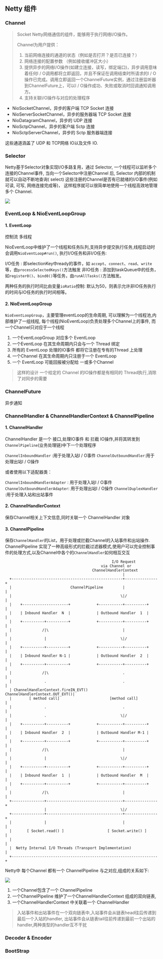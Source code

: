 ## Netty 组件

### Channel

> Socket
> Netty网络通信的组件，能够用于执行网络I/O操作。
>
> Channel为用户提供：
> 1. 当前网络连接的通道的状态（例如是否打开？是否已连接？）
> 2. 网络连接的配置参数 （例如接收缓冲区大小）
> 3. 提供异步的网络I/O操作(如建立连接，读写，绑定端口)，异步调用意味着任何I / O调用都将立即返回，并且不保证在调用结束时所请求的I / O操作已完成。调用立即返回一个ChannelFuture实例，通过注册监听器到ChannelFuture上，可以I / O操作成功、失败或取消时回调通知调用方。
> 4. 支持关联I/O操作与对应的处理程序
>

- NioSocketChannel，异步的客户端 TCP Socket 连接
- NioServerSocketChannel，异步的服务器端 TCP Socket 连接
- NioDatagramChannel，异步的 UDP 连接
- NioSctpChannel，异步的客户端 Sctp 连接
- NioSctpServerChannel，异步的 Sctp 服务器端连接

这些通道涵盖了 UDP 和 TCP网络 IO以及文件 IO.

### Selector

Netty基于Selector对象实现I/O多路复用，通过 Selector, 一个线程可以监听多个连接的Channel事件, 当向一个Selector中注册Channel 后, Selector 内部的机制就可以自动不断地查询(
select) 这些注册的Channel是否有已就绪的I/O事件(例如可读, 可写, 网络连接完成等)， 这样程序就可以很简单地使用一个线程高效地管理多个 Channel.

![](https://gitee.com/niubenwsl/image_repo/raw/master/image/java/20210604203458.png)

### EventLoop & NioEventLoopGroup

#### 1. EventLoop

控制流 多线程

NioEventLoop中维护了一个线程和任务队列,支持异步提交执行任务,线程启动时会调用`NioEventLoop#run()`, 执行I/O任务和非I/O任务:

I/O任务 : 即selectionKey中ready的事件，如 `accept`、`connect`、`read`、`write`等，由`processSelectedKeys()`方法触发 非IO任务 :
添加到taskQueue中的任务，如`register0()`、`bind0()`等任务，由`runAllTasks()`方法触发。

两种任务的执行时间比由变量`ioRatio`控制: 默认为50，则表示允许非IO任务执行的时间与IO任务的执行时间相等。

#### 2. NioEventLoopGroup

`NioEventLoopGroup`，主要管理eventLoop的生命周期, 可以理解为一个线程池,内部维护了一组线程, 每个线程(NioEventLoop)负责处理多个Channel上的事件, 而一个Channel只对应于一个线程

1. 一个EventLoopGroup 对应多个 EventLoop
2. 一个EventLoop 在其生命周期内只会与一个 Thread 绑定
3. 所有的 EventLoop 处理的IO事件 都将它注册在专有的Thread 上处理
4. 一个Channel 在其生命周期内只注册于一个 EventLoop
5. 一个 EventLoop 可能回报被分配给 一或多个Channel

> 这样的设计 一个给定的 Channel 的IO操作都是有相同的 Thread执行,消除了对同步的需要

### ChannelFuture

异步通知

### ChannelHandler & ChannelHandlerContext & ChannelPipeline

#### 1. ChannelHandler

ChannelHandler 是一个 接口,处理IO事件 和 拦截 IO操作,并将其转发到`ChannelPipeline`(业务处理链)中下一个处理程序

`ChannelInboundHandler` :用于处理入站I / O事件
`ChannelOutboundHandler`:用于处理出站I / O操作

或者使用以下适配器类：

`ChannelInboundHandlerAdapter` : 用于处理入站I / O事件
`ChannelOutboundHandlerAdapter`: 用于处理出站I / O操作
`ChannelDuplexHandler`          :用于处理入站和出站事件

#### 2. ChannelHandlerContext

保存Channel相关上下文信息,同时关联一个 ChannelHandler 对象

#### 3. ChannelPipeline

保存`ChannelHandler`的List，用于处理或拦截Channel的入站事件和出站操作. ChannelPipeline
实现了一种高级形式的拦截过滤器模式,使用户可以完全控制事件的处理方式,以及Channel中各个的`ChannelHandler`如何相互交互

```
                                                 I/O Request
                                            via Channel or
                                        ChannelHandlerContext
                                                      |
  +---------------------------------------------------+---------------+
  |                           ChannelPipeline         |               |
  |                                                  \|/              |
  |    +---------------------+            +-----------+----------+    |
  |    | Inbound Handler  N  |            | Outbound Handler  1  |    |
  |    +----------+----------+            +-----------+----------+    |
  |              /|\                                  |               |
  |               |                                  \|/              |
  |    +----------+----------+            +-----------+----------+    |
  |    | Inbound Handler N-1 |            | Outbound Handler  2  |    |
  |    +----------+----------+            +-----------+----------+    |
  |              /|\                                  .               |
  |               .                                   .               |
  | ChannelHandlerContext.fireIN_EVT() ChannelHandlerContext.OUT_EVT()|
  |        [ method call]                       [method call]         |
  |               .                                   .               |
  |               .                                  \|/              |
  |    +----------+----------+            +-----------+----------+    |
  |    | Inbound Handler  2  |            | Outbound Handler M-1 |    |
  |    +----------+----------+            +-----------+----------+    |
  |              /|\                                  |               |
  |               |                                  \|/              |
  |    +----------+----------+            +-----------+----------+    |
  |    | Inbound Handler  1  |            | Outbound Handler  M  |    |
  |    +----------+----------+            +-----------+----------+    |
  |              /|\                                  |               |
  +---------------+-----------------------------------+---------------+
                  |                                  \|/
  +---------------+-----------------------------------+---------------+
  |               |                                   |               |
  |       [ Socket.read() ]                    [ Socket.write() ]     |
  |                                                                   |
  |  Netty Internal I/O Threads (Transport Implementation)            |
  +-------------------------------------------------------------------+
```

Netty中 每个Channel 都有一个 ChannelPipeline 与之对应,组成的关系如下:

![](https://gitee.com/niubenwsl/image_repo/raw/master/image/java/20210605215834.png)

1. 一个Channel包含了一个 ChannelPipeline
2. 一个ChannelPipeline 维护了一个ChannelHandlerContext 组成的双向链表,
3. 一个ChannelHandlerContext 中关联着一个 ChannelHandler

> 入站事件和出站事件在一个双向链表中,入站事件会从链表head往后传递到最后一个入站的handler,
> 出站事件会从链表tail往前传递到最前一个出站的handler,两种类型的handler互不干扰


### Decoder  & Encoder




### BootStrap










